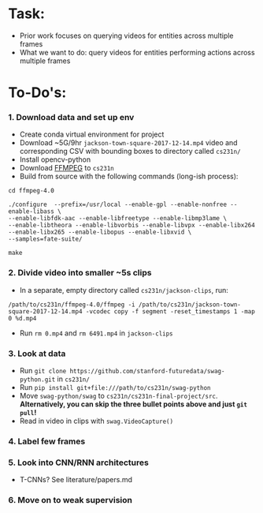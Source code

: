 # Task:
- Prior work focuses on querying videos for entities across multiple frames
- What we want to do: query videos for entities performing actions across multiple frames
 
# To-Do's:
### 1. Download data and set up env
- Create conda virtual environment for project
- Download ~5G/9hr `jackson-town-square-2017-12-14.mp4` video and corresponding CSV with bounding boxes to directory called `cs231n/`
- Install opencv-python
- Download [FFMPEG](https://www.ffmpeg.org/download.html) to `cs231n`
- Build from source with the following commands (long-ish process):
	
```
cd ffmpeg-4.0

./configure  --prefix=/usr/local --enable-gpl --enable-nonfree --enable-libass \
--enable-libfdk-aac --enable-libfreetype --enable-libmp3lame \
--enable-libtheora --enable-libvorbis --enable-libvpx --enable-libx264 --enable-libx265 --enable-libopus --enable-libxvid \
--samples=fate-suite/

make
```
 
### 2. Divide video into smaller ~5s clips
- In a separate, empty directory called `cs231n/jackson-clips`, run: 
 
```
/path/to/cs231n/ffmpeg-4.0/ffmpeg -i /path/to/cs231n/jackson-town-square-2017-12-14.mp4 -vcodec copy -f segment -reset_timestamps 1 -map 0 %d.mp4
``` 

- Run `rm 0.mp4` and `rm 6491.mp4` in `jackson-clips`

### 3. Look at data
- Run `git clone https://github.com/stanford-futuredata/swag-python.git` in `cs231n/`
- Run `pip install git+file:///path/to/cs231n/swag-python`
- Move `swag-python/swag` to `cs231n/cs231n-final-project/src`. **Alternatively, you can skip the three bullet points above and just `git pull`!**
- Read in video in clips with `swag.VideoCapture()`

### 4. Label few frames

### 5. Look into CNN/RNN architectures
- T-CNNs? See literature/papers.md

### 6. Move on to weak supervision
